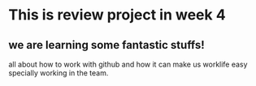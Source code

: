 # This is review project in week 4
## we are learning some fantastic stuffs!

all about how to work with github and how it can make us worklife easy specially working in the team.